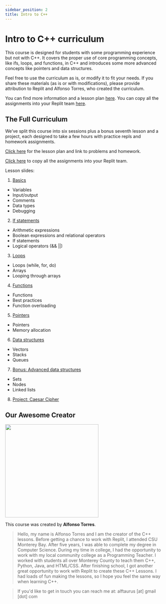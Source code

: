 ```yaml
---
sidebar_position: 2
title: Intro to C++
---
```


# Intro to C++ curriculum

This course is designed for students with some programming experience but not with C++.  It covers the proper use of core programming concepts, like ifs, loops, and functions, in C++ and introduces some more advanced concepts like pointers and data structures.

Feel free to use the curriculum as is, or modify it to fit your needs. If you share these materials (as is or with modifications), please provide attribution to Replit and Alfonso Torres, who created the curriculum.

You can find more information and a lesson plan [here](https://docs.google.com/document/d/16phDT0r-OB9ZfF3JlWiMCE1jEvLzZNBpfHga-IG4_Gw/edit). You can copy all the assignments into your Replit team [here](https://replit.com/teams/import/afurhdoyyeyvpxbo-SeaPlusPlus).

## The Full Curriculum

We’ve split this course into six sessions plus a bonus seventh lesson and a project, each designed to take a few hours with practice repls and homework assignments.

[Click here](https://docs.google.com/document/d/16phDT0r-OB9ZfF3JlWiMCE1jEvLzZNBpfHga-IG4_Gw/edit) for the lesson plan and link to problems and homework. 

[Click here](https://replit.com/teams/import/afurhdoyyeyvpxbo-SeaPlusPlus) to copy all the assignments into your Replit team.

Lesson slides:

1. [Basics](https://docs.google.com/presentation/d/1HmJzuvLpCqdgOA_1jsQg4FwrgBdGeGOqZpPLm2YPHpQ/edit?usp=sharing)
  - Variables
  - Input/output
  - Comments
  - Data types
  - Debugging
2. [If statements](https://docs.google.com/presentation/d/109_wyyCNi9wfvB6Nte9Cs3XO9VJbPin67hO9Q1tE8qA/edit?usp=sharing)
  - Arithmetic expressions
  - Boolean expressions and relational operators
  - If statements
  - Logical operators (&& ||) 
3. [Loops](https://docs.google.com/presentation/d/1IRX0GRZZ-mQWbYAD8ld55z_9ox0M7XairUkRc263G1g/edit?usp=sharing)
  - Loops (while, for, do)
  - Arrays
  - Looping through arrays
4. [Functions](https://docs.google.com/presentation/d/1gMO3fG6yzHJ08IKqhOVMNdeHVNQY29D-UnZDH96HNoI/edit?usp=sharing)
  - Functions
  - Best practices
  - Function overloading
5. [Pointers](https://docs.google.com/presentation/d/15w6EcscBjwFPrBNOlGnIxnbqkT5jKtTjFa4qV7SBY4A/edit?usp=sharing)
  - Pointers
  - Memory allocation
6. [Data structures](https://docs.google.com/presentation/d/1xEyrZQiBd1orl1I7Zk39h_XvNdJa_VBLzpIgWnobxI8/edit?usp=sharing)
  - Vectors
  - Stacks 
  - Queues
7. [Bonus: Advanced data structures](https://docs.google.com/presentation/d/1RGF-SfdeWlkSj2-b86rlt7-y3_cUDsuiVtuxOINyEBY/edit?usp=sharing)
  - Sets
  - Nodes
  - Linked lists
8. [Project: Caesar Cipher](https://docs.google.com/presentation/d/1ydlKQyY06bM4BnaG-7eyGS5uOX-bWQv-lXlJAcwtERU/edit?usp=sharing)

## Our Awesome Creator

<img class="profile_pic" src="https://replit-docs-images.bardia.repl.co/images/curriculumImg/alfonso.png" width="300px"/>

This course was created by **Alfonso Torres**.

> Hello, my name is Alfonso Torres and I am the creator of the C++ lessons. Before getting a chance to work with Replit, I attended CSU Monterey Bay. After five years, I was able to complete my degree in Computer Science. During my time in college, I had the opportunity to work with my local community college as a Programming Teacher. I worked with students all over Monterey County to teach them C++, Python, Java, and HTML/CSS. After finishing school, I got another great opportunity to work with Replit to create these C++ Lessons. I had loads of fun making the lessons, so I hope you feel the same way when learning C++.

> If you'd like to get in touch you can reach me at: alftaurus [at] gmail [dot] com
